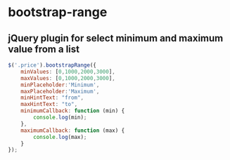 # bootstrap-range
jQuery plugin for select minimum and maximum value from a list
---
```javascript
$('.price').bootstrapRange({
    minValues: [0,1000,2000,3000],
    maxValues: [0,1000,2000,3000],
    minPlaceholder:'Minimum',
    maxPlaceholder:'Maximum',
    minHintText: "from",
    maxHintText: "to",
    minimumCallback: function (min) {
        console.log(min);
    },
    maximumCallback: function (max) {
        console.log(max);
    }
});
```
